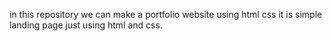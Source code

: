 in this repository we can make a portfolio website using html css
it is simple landing page just using html and css.
